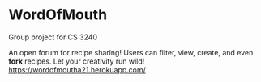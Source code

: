 # WordOfMouth
Group project for CS 3240

An open forum for recipe sharing! Users can filter, view, create, and even __fork__ recipes.  Let your creativity run wild!
https://wordofmoutha21.herokuapp.com/
